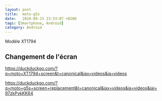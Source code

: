 ```yaml
---
layout: post
title:  moto-g5s
date:   2018-09-23 23:33:07 +0200
tags: [Smartphone, Android]
category: Android
---
```


Modèle XT1794

## Changement de l'écran

<https://duckduckgo.com/?q=moto+XT1794+screen&t=canonical&iax=videos&ia=videos>

<https://duckduckgo.com/?q=moto+g5s+screen+replacement&t=canonical&iax=videos&ia=videos&iai=97zkPykKK64>
